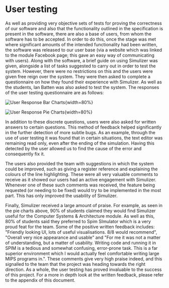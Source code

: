 # User testing #

As well as providing very objective sets of tests for proving the correctness of our software and also that the functionality outlined in the specification is present in the software, there are also a base of users, from whom the software has to be accepted. In order to do this, once the stage was met where significant amounts of the intended functionality had been written, the software was released to our user base (via a website which was linked to the module Facebook page; this gave an easy way of communicating with users). Along with the software, a brief guide on using Simulizer was given, alongside a list of tasks suggested to carry out in order to test the system. However, there were no restrictions on this and the users were given free reign over the system. They were then asked to complete a questionnaire on how they found their experience with Simulizer. As well as the students, Ian Batten was also asked to test the system. The responses of the user testing questionnaire are as follows:

![User Response Bar Charts](segments/userTests/bars.png){width=80%}

![User Response Pie Charts](segments/userTests/pies.png){width=80%}

In addition to these discrete questions, users were also asked for written answers to certain questions. This method of feedback helped significantly in the further detection of more subtle bugs. As an example, through the use of user testing it was found that in certain situations, the text editor was remaining read only, even after the ending of the simulation. Having this detected by the user allowed us to find the cause of the error and consequently fix it.

The users also provided the team with suggestions in which the system could be improved, such as giving a register reference and explaining the colours of the line highlighting. These were all very valuable comments to receive as it showed our users had an active engagement with Simulizer. Whenever one of these such comments was received, the feature being requested (or needing to be fixed) would try to be implemented in the most part. This has only improved the usability of Simulizer.

Finally, Simulizer received a large amount of praise. For example, as seen in the pie charts above, 90% of students claimed they would find Simulizer useful for the Computer Systems & Architecture module. As well as this, 80% of students said they preferred to Spim SImulator which is a very proud feat for the team. Some of the positive written feedback includes: "Friendly looking UI, lots of useful visualisations. 8/8 would recommend", "Overall very nice appearance and usable" and "For me it was not a matter of understanding, but a matter of usability. Writing code and running it in SPIM is a tedious and somewhat confusing, error-prone task. This is a far superior environment which I would actually feel comfortable writing large MIPS programs in.". These comments give very high praise indeed, and this signalled to the team that the project was heading towards the right direction. As a whole, the user testing has proved invaluable to the success of this project. For a more in depth look at the written feedback, please refer to the appendix of this document.
